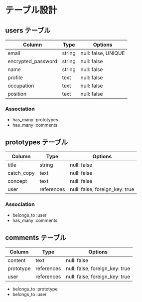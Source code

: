 # テーブル設計

## users テーブル

| Column             | Type   | Options             |
| ------------------ | ------ | ------------------- |
| email              | string | null: false, UNIQUE |
| encrypted_password | string | null: false         |
| name               | string | null: false         |
| profile            | text   | null: false         |
| occupation         | text   | null: false         |
| position           | text   | null: false         |


### Association

- has_many :prototypes
- has_many :comments


## prototypes テーブル

| Column     | Type       | Options                        |
| ---------- | ---------- | ------------------------------ |
| title      | string     | null: false                    |
| catch_copy | text       | null: false                    |
| concept    | text       | null: false                    |
| user       | references | null: false, foreign_key: true |


### Association

- belongs_to :user
- has_many :comments



## comments テーブル

| Column    | Type       | Options                        |
| --------- | ---------- | ------------------------------ |
| content   | text       | null: false                    |
| prototype | references | null: false, foreign_key: true |
| user      | references | null: false, foreign_key: true |

- belongs_to :prototype
- belongs_to :user
